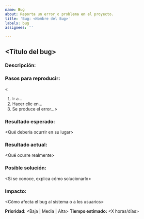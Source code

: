 ```yaml
---
name: Bug
about: Reporta un error o problema en el proyecto.
title: 'Bug: <Nombre del Bug>'
labels: bug
assignees: ''

---
```


## <Título del bug>

### Descripción:
<Explica el error encontrado>

### Pasos para reproducir:
<
1. Ir a...
2. Hacer clic en...
3. Se produce el error...>

### Resultado esperado:
<Qué debería ocurrir en su lugar>

### Resultado actual:
<Qué ocurre realmente>

### Posible solución:
<Si se conoce, explica cómo solucionarlo>

###  Impacto:
<Cómo afecta el bug al sistema o a los usuarios>

**Prioridad:** <Baja | Media | Alta>
**Tiempo estimado:** <X horas/días>
